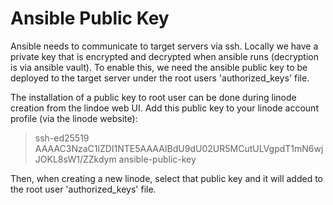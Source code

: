 # Ansible Public Key

Ansible needs to communicate to target servers via ssh. Locally we
have a private key that is encrypted and decrypted when ansible runs
(decryption is via ansible vault). To enable this, we need the ansible
public key to be deployed to the target server under the root users
'authorized_keys' file.

The installation of a public key to root user can be done during linode
creation from the lindoe web UI. Add this public key to your linode account
 profile (via the linode website):

> ssh-ed25519 AAAAC3NzaC1lZDI1NTE5AAAAIBdU9dU02UR5MCutULVgpdT1mN6wjJOKL8sW1/ZZkdym ansible-public-key

Then, when creating a new linode, select that public key and it will added
to the root user 'authorized_keys' file.
